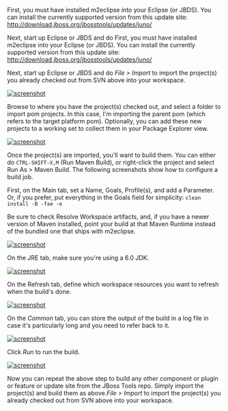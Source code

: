 First, you must have installed m2eclipse into your Eclipse (or JBDS). You can install the currently supported version from this update site: http://download.jboss.org/jbosstools/updates/juno/

Next, start up Eclipse or JBDS and do First, you must have installed m2eclipse into your Eclipse (or JBDS). You can install the currently supported version from this update site: http://download.jboss.org/jbosstools/updates/juno/

Next, start up Eclipse or JBDS and do _File > Import_ to import the project(s) you already checked out from SVN above into your workspace.

<a href="https://raw.github.com/jbosstools/jbosstools-devdoc/master/building/images/screenshot.png"><img src="https://raw.github.com/jbosstools/jbosstools-devdoc/master/building/images/screenshot.png" alt="screenshot"/></a>
 
Browse to where you have the project(s) checked out, and select a folder to import pom projects. In this case, I'm importing the parent pom (which refers to the target platform pom). Optionally, you can add these new projects to a working set to collect them in your Package Explorer view.

<a href="https://raw.github.com/jbosstools/jbosstools-devdoc/master/building/images/screenshot-1.png"><img src="https://raw.github.com/jbosstools/jbosstools-devdoc/master/building/images/screenshot-1.png" alt="screenshot"/></a>

Once the project(s) are imported, you'll want to build them. You can either do `CTRL-SHIFT-X,M` (Run Maven Build), or right-click the project and select Run As > Maven Build. The following screenshots show how to configure a build job.

First, on the Main tab, set a Name, Goals, Profile(s), and add a Parameter. Or, if you prefer, put everything in the Goals field for simplicity: `clean install -B -fae -e`

 Be sure to check Resolve Workspace artifacts, and, if you have a newer version of Maven installed, point your build at that Maven Runtime instead of the bundled one that ships with m2eclipse.

<a href="https://raw.github.com/jbosstools/jbosstools-devdoc/master/building/images/screenshot-2.png"><img src="https://raw.github.com/jbosstools/jbosstools-devdoc/master/building/images/screenshot-2.png" alt="screenshot"/></a>

On the JRE tab, make sure you're using a 6.0 JDK.

<a href="https://raw.github.com/jbosstools/jbosstools-devdoc/master/building/images/screenshot-3.png"><img src="https://raw.github.com/jbosstools/jbosstools-devdoc/master/building/images/screenshot-3.png" alt="screenshot"/></a>

On the Refresh tab, define which workspace resources you want to refresh when the build's done.

<a href="https://raw.github.com/jbosstools/jbosstools-devdoc/master/building/images/screenshot-4.png"><img src="https://raw.github.com/jbosstools/jbosstools-devdoc/master/building/images/screenshot-4.png" alt="screenshot"/></a>

On the _Common_ tab, you can store the output of the build in a log file in case it's particularly long and you need to refer back to it.

<a href="https://raw.github.com/jbosstools/jbosstools-devdoc/master/building/images/screenshot-5.png"><img src="https://raw.github.com/jbosstools/jbosstools-devdoc/master/building/images/screenshot-5.png" alt="screenshot"/></a>

Click _Run_ to run the build.

<a href="https://raw.github.com/jbosstools/jbosstools-devdoc/master/building/images/screenshot-6.png"><img src="https://raw.github.com/jbosstools/jbosstools-devdoc/master/building/images/screenshot-6.png" alt="screenshot"/></a>

Now you can repeat the above step to build any other component or plugin or feature or update site from the JBoss Tools repo. Simply import the project(s) and build them as above._File > Import_ to import the project(s) you already checked out from SVN above into your workspace.

